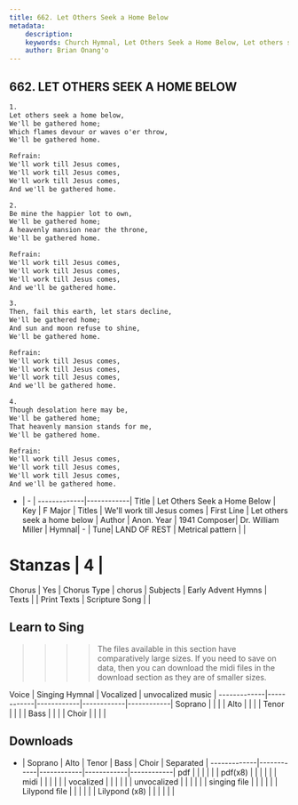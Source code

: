 ```yaml
---
title: 662. Let Others Seek a Home Below
metadata:
    description: 
    keywords: Church Hymnal, Let Others Seek a Home Below, Let others seek a home below, We'll work till Jesus comes
    author: Brian Onang'o
---
```



## 662. LET OTHERS SEEK A HOME BELOW

```txt
1.
Let others seek a home below, 
We'll be gathered home; 
Which flames devour or waves o'er throw, 
We'll be gathered home. 

Refrain:
We'll work till Jesus comes, 
We'll work till Jesus comes, 
We'll work till Jesus comes, 
And we'll be gathered home. 

2.
Be mine the happier lot to own, 
We'll be gathered home; 
A heavenly mansion near the throne, 
We'll be gathered home. 

Refrain:
We'll work till Jesus comes, 
We'll work till Jesus comes, 
We'll work till Jesus comes, 
And we'll be gathered home. 

3.
Then, fail this earth, let stars decline, 
We'll be gathered home; 
And sun and moon refuse to shine, 
We'll be gathered home. 

Refrain:
We'll work till Jesus comes, 
We'll work till Jesus comes, 
We'll work till Jesus comes, 
And we'll be gathered home. 

4.
Though desolation here may be, 
We'll be gathered home; 
That heavenly mansion stands for me, 
We'll be gathered home.

Refrain:
We'll work till Jesus comes, 
We'll work till Jesus comes, 
We'll work till Jesus comes, 
And we'll be gathered home. 

```

- |   -  |
-------------|------------|
Title | Let Others Seek a Home Below |
Key | F Major |
Titles | We'll work till Jesus comes |
First Line | Let others seek a home below |
Author | Anon.
Year | 1941
Composer| Dr. William Miller |
Hymnal|  - |
Tune| LAND OF REST |
Metrical pattern | |
# Stanzas | 4 |
Chorus | Yes |
Chorus Type | chorus |
Subjects | Early Advent Hymns |
Texts |  |
Print Texts | 
Scripture Song |  |
  
## Learn to Sing

>>>> The files available in this section have comparatively large sizes. If you need to save on data, then you can download the midi files in the download section as they are of smaller sizes.

Voice |  Singing Hymnal | Vocalized | unvocalized music |
-------------|------------|------------|------------|------------|
Soprano | | | |
Alto | | | |
Tenor | | | |
Bass | | | |
Choir | | | |

## Downloads

- |  Soprano | Alto | Tenor | Bass | Choir | Separated |
-------------|------------|------------|------------|------------|
pdf | | | | | |
pdf(x8) | | | | | |
midi | | | | | |
vocalized | | | | | |
unvocalized | | | | | |
singing file | | | | | |
Lilypond file | | | | | |
Lilypond (x8) | | | | | |
  